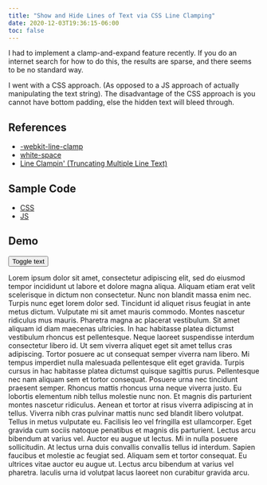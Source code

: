 ```yaml
---
title: "Show and Hide Lines of Text via CSS Line Clamping"
date: 2020-12-03T19:36:15-06:00
toc: false
---
```


I had to implement a clamp-and-expand feature recently. If you do an internet search for how to do this, the results are sparse, and there seems to be no standard way.

<!--more-->

I went with a CSS approach. (As opposed to a JS approach of actually manipulating the text string). The disadvantage of the CSS approach is you cannot have bottom padding, else the hidden text will bleed through.

## References

- [-webkit-line-clamp](https://developer.mozilla.org/en-US/docs/Web/CSS/-webkit-line-clamp)
- [white-space](https://developer.mozilla.org/en-US/docs/Web/CSS/white-space)
- [Line Clampin' (Truncating Multiple Line Text)](https://css-tricks.com/line-clampin/)

## Sample Code

- [CSS](index.css)
- [JS](index.ts)

## Demo

<button id="the_toggle" class="usa-button">Toggle text</button>

<div id="the_text" class="clamped_text">Lorem ipsum dolor sit amet, consectetur adipiscing elit, sed do eiusmod tempor incididunt ut labore et dolore magna aliqua. Aliquam etiam erat velit scelerisque in dictum non consectetur. Nunc non blandit massa enim nec. Turpis nunc eget lorem dolor sed. Tincidunt id aliquet risus feugiat in ante metus dictum. Vulputate mi sit amet mauris commodo. Montes nascetur ridiculus mus mauris. Pharetra magna ac placerat vestibulum. Sit amet aliquam id diam maecenas ultricies. In hac habitasse platea dictumst vestibulum rhoncus est pellentesque. Neque laoreet suspendisse interdum consectetur libero id. Ut sem viverra aliquet eget sit amet tellus cras adipiscing. Tortor posuere ac ut consequat semper viverra nam libero. Mi tempus imperdiet nulla malesuada pellentesque elit eget gravida. Turpis cursus in hac habitasse platea dictumst quisque sagittis purus.
Pellentesque nec nam aliquam sem et tortor consequat. Posuere urna nec tincidunt praesent semper. Rhoncus mattis rhoncus urna neque viverra justo. Eu lobortis elementum nibh tellus molestie nunc non. Et magnis dis parturient montes nascetur ridiculus. Aenean et tortor at risus viverra adipiscing at in tellus. Viverra nibh cras pulvinar mattis nunc sed blandit libero volutpat. Tellus in metus vulputate eu. Facilisis leo vel fringilla est ullamcorper. Eget gravida cum sociis natoque penatibus et magnis dis parturient. Lectus arcu bibendum at varius vel. Auctor eu augue ut lectus. Mi in nulla posuere sollicitudin. At lectus urna duis convallis convallis tellus id interdum. Sapien faucibus et molestie ac feugiat sed. Aliquam sem et tortor consequat. Eu ultrices vitae auctor eu augue ut. Lectus arcu bibendum at varius vel pharetra. Iaculis urna id volutpat lacus laoreet non curabitur gravida arcu.</div>
